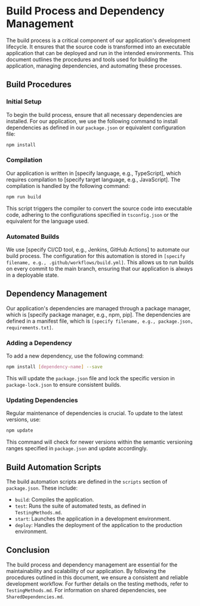# Build Process and Dependency Management

The build process is a critical component of our application's development lifecycle. It ensures that the source code is transformed into an executable application that can be deployed and run in the intended environments. This document outlines the procedures and tools used for building the application, managing dependencies, and automating these processes.

## Build Procedures

### Initial Setup

To begin the build process, ensure that all necessary dependencies are installed. For our application, we use the following command to install dependencies as defined in our `package.json` or equivalent configuration file:

```bash
npm install
```

### Compilation

Our application is written in [specify language, e.g., TypeScript], which requires compilation to [specify target language, e.g., JavaScript]. The compilation is handled by the following command:

```bash
npm run build
```

This script triggers the compiler to convert the source code into executable code, adhering to the configurations specified in `tsconfig.json` or the equivalent for the language used.

### Automated Builds

We use [specify CI/CD tool, e.g., Jenkins, GitHub Actions] to automate our build process. The configuration for this automation is stored in `[specify filename, e.g., .github/workflows/build.yml]`. This allows us to run builds on every commit to the main branch, ensuring that our application is always in a deployable state.

## Dependency Management

Our application's dependencies are managed through a package manager, which is [specify package manager, e.g., npm, pip]. The dependencies are defined in a manifest file, which is `[specify filename, e.g., package.json, requirements.txt]`.

### Adding a Dependency

To add a new dependency, use the following command:

```bash
npm install [dependency-name] --save
```

This will update the `package.json` file and lock the specific version in `package-lock.json` to ensure consistent builds.

### Updating Dependencies

Regular maintenance of dependencies is crucial. To update to the latest versions, use:

```bash
npm update
```

This command will check for newer versions within the semantic versioning ranges specified in `package.json` and update accordingly.

## Build Automation Scripts

The build automation scripts are defined in the `scripts` section of `package.json`. These include:

- `build`: Compiles the application.
- `test`: Runs the suite of automated tests, as defined in `TestingMethods.md`.
- `start`: Launches the application in a development environment.
- `deploy`: Handles the deployment of the application to the production environment.

## Conclusion

The build process and dependency management are essential for the maintainability and scalability of our application. By following the procedures outlined in this document, we ensure a consistent and reliable development workflow. For further details on the testing methods, refer to `TestingMethods.md`. For information on shared dependencies, see `SharedDependencies.md`.